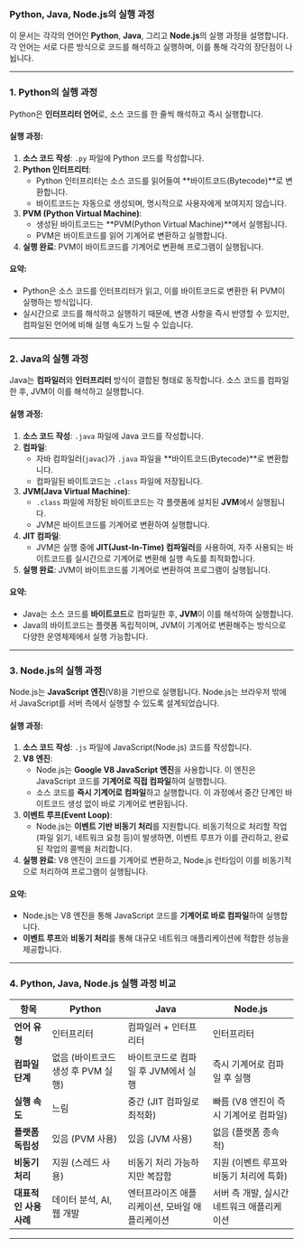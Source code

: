 ### Python, Java, Node.js의 실행 과정

이 문서는 각각의 언어인 **Python**, **Java**, 그리고 **Node.js**의 실행 과정을 설명합니다. 각 언어는 서로 다른 방식으로 코드를 해석하고 실행하며, 이를 통해 각각의 장단점이 나뉩니다.

---

### 1. **Python의 실행 과정**

Python은 **인터프리터 언어**로, 소스 코드를 한 줄씩 해석하고 즉시 실행합니다.

#### 실행 과정:

1. **소스 코드 작성**: `.py` 파일에 Python 코드를 작성합니다.
2. **Python 인터프리터**:
   - Python 인터프리터는 소스 코드를 읽어들여 **바이트코드(Bytecode)**로 변환합니다.
   - 바이트코드는 자동으로 생성되며, 명시적으로 사용자에게 보여지지 않습니다.
3. **PVM (Python Virtual Machine)**:
   - 생성된 바이트코드는 **PVM(Python Virtual Machine)**에서 실행됩니다.
   - PVM은 바이트코드를 읽어 기계어로 변환하고 실행합니다.
4. **실행 완료**: PVM이 바이트코드를 기계어로 변환해 프로그램이 실행됩니다.

#### 요약:

- Python은 소스 코드를 인터프리터가 읽고, 이를 바이트코드로 변환한 뒤 PVM이 실행하는 방식입니다.
- 실시간으로 코드를 해석하고 실행하기 때문에, 변경 사항을 즉시 반영할 수 있지만, 컴파일된 언어에 비해 실행 속도가 느릴 수 있습니다.

---

### 2. **Java의 실행 과정**

Java는 **컴파일러**와 **인터프리터** 방식이 결합된 형태로 동작합니다. 소스 코드를 컴파일한 후, JVM이 이를 해석하고 실행합니다.

#### 실행 과정:

1. **소스 코드 작성**: `.java` 파일에 Java 코드를 작성합니다.
2. **컴파일**:
   - 자바 컴파일러(`javac`)가 `.java` 파일을 **바이트코드(Bytecode)**로 변환합니다.
   - 컴파일된 바이트코드는 `.class` 파일에 저장됩니다.
3. **JVM(Java Virtual Machine)**:
   - `.class` 파일에 저장된 바이트코드는 각 플랫폼에 설치된 **JVM**에서 실행됩니다.
   - JVM은 바이트코드를 기계어로 변환하여 실행합니다.
4. **JIT 컴파일**:
   - JVM은 실행 중에 **JIT(Just-In-Time) 컴파일러**를 사용하여, 자주 사용되는 바이트코드를 실시간으로 기계어로 변환해 실행 속도를 최적화합니다.
5. **실행 완료**: JVM이 바이트코드를 기계어로 변환하여 프로그램이 실행됩니다.

#### 요약:

- Java는 소스 코드를 **바이트코드**로 컴파일한 후, **JVM**이 이를 해석하여 실행합니다.
- Java의 바이트코드는 플랫폼 독립적이며, JVM이 기계어로 변환해주는 방식으로 다양한 운영체제에서 실행 가능합니다.

---

### 3. **Node.js의 실행 과정**

Node.js는 **JavaScript 엔진**(V8)을 기반으로 실행됩니다. Node.js는 브라우저 밖에서 JavaScript를 서버 측에서 실행할 수 있도록 설계되었습니다.

#### 실행 과정:

1. **소스 코드 작성**: `.js` 파일에 JavaScript(Node.js) 코드를 작성합니다.
2. **V8 엔진**:
   - Node.js는 **Google V8 JavaScript 엔진**을 사용합니다. 이 엔진은 JavaScript 코드를 **기계어로 직접 컴파일**하여 실행합니다.
   - 소스 코드를 **즉시 기계어로 컴파일**하고 실행합니다. 이 과정에서 중간 단계인 바이트코드 생성 없이 바로 기계어로 변환됩니다.
3. **이벤트 루프(Event Loop)**:
   - Node.js는 **이벤트 기반 비동기 처리**를 지원합니다. 비동기적으로 처리할 작업(파일 읽기, 네트워크 요청 등)이 발생하면, 이벤트 루프가 이를 관리하고, 완료된 작업의 콜백을 처리합니다.
4. **실행 완료**: V8 엔진이 코드를 기계어로 변환하고, Node.js 런타임이 이를 비동기적으로 처리하여 프로그램이 실행됩니다.

#### 요약:

- Node.js는 V8 엔진을 통해 JavaScript 코드를 **기계어로 바로 컴파일**하여 실행합니다.
- **이벤트 루프**와 **비동기 처리**를 통해 대규모 네트워크 애플리케이션에 적합한 성능을 제공합니다.

---

### 4. **Python, Java, Node.js 실행 과정 비교**

| **항목**               | **Python**                         | **Java**                                       | **Node.js**                                |
| ---------------------- | ---------------------------------- | ---------------------------------------------- | ------------------------------------------ |
| **언어 유형**          | 인터프리터                         | 컴파일러 + 인터프리터                          | 인터프리터                                 |
| **컴파일 단계**        | 없음 (바이트코드 생성 후 PVM 실행) | 바이트코드로 컴파일 후 JVM에서 실행            | 즉시 기계어로 컴파일 후 실행               |
| **실행 속도**          | 느림                               | 중간 (JIT 컴파일로 최적화)                     | 빠름 (V8 엔진이 즉시 기계어로 컴파일)      |
| **플랫폼 독립성**      | 있음 (PVM 사용)                    | 있음 (JVM 사용)                                | 없음 (플랫폼 종속적)                       |
| **비동기 처리**        | 지원 (스레드 사용)                 | 비동기 처리 가능하지만 복잡함                  | 지원 (이벤트 루프와 비동기 처리에 특화)    |
| **대표적인 사용 사례** | 데이터 분석, AI, 웹 개발           | 엔터프라이즈 애플리케이션, 모바일 애플리케이션 | 서버 측 개발, 실시간 네트워크 애플리케이션 |

---
